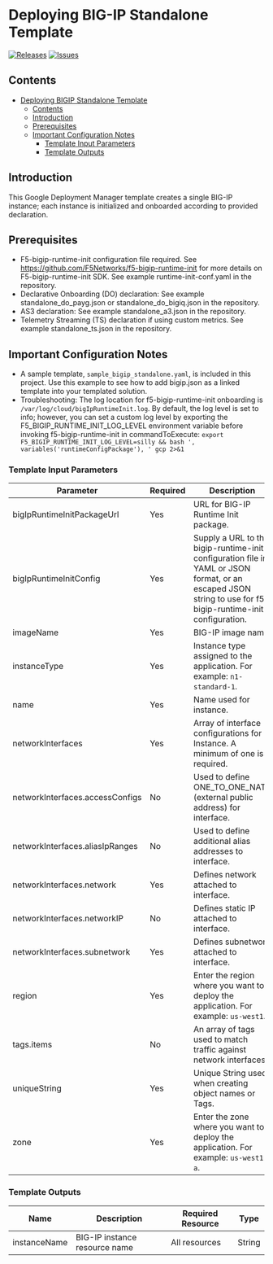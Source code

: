 # Deploying BIG-IP Standalone Template

[![Releases](https://img.shields.io/github/release/F5Networks/f5-google-gdm-templates-v2.svg)](https://github.com/F5Networks/f5-google-gdm-templates-v2/releases)
[![Issues](https://img.shields.io/github/issues/F5Networks/f5-google-gdm-templates-v2.svg)](https://github.com/F5Networks/f5-google-gdm-templates-v2/issues)

## Contents

- [Deploying BIGIP Standalone Template](#deploying-bigip-standalone-template)
  - [Contents](#contents)
  - [Introduction](#introduction)
  - [Prerequisites](#prerequisites)
  - [Important Configuration Notes](#important-configuration-notes)
    - [Template Input Parameters](#template-input-parameters)
    - [Template Outputs](#template-outputs)

## Introduction

This Google Deployment Manager template creates a single BIG-IP instance; each instance is initialized and onboarded according to provided declaration. 

## Prerequisites

 - F5-bigip-runtime-init configuration file required. See https://github.com/F5Networks/f5-bigip-runtime-init for more details on F5-bigip-runtime-init SDK. See example runtime-init-conf.yaml in the repository.
 - Declarative Onboarding (DO) declaration: See example standalone_do_payg.json or standalone_do_bigiq.json in the repository.
 - AS3 declaration: See example standalone_a3.json in the repository.
 - Telemetry Streaming (TS) declaration if using custom metrics. See example standalone_ts.json in the repository.


## Important Configuration Notes

- A sample template, `sample_bigip_standalone.yaml`, is included in this project. Use this example to see how to add bigip.json as a linked template into your templated solution.
- Troubleshooting: The log location for f5-bigip-runtime-init onboarding is ``/var/log/cloud/bigIpRuntimeInit.log``. By default, the log level is set to info; however, you can set a custom log level by exporting the F5_BIGIP_RUNTIME_INIT_LOG_LEVEL environment variable before invoking f5-bigip-runtime-init in commandToExecute: 
```export F5_BIGIP_RUNTIME_INIT_LOG_LEVEL=silly && bash ', variables('runtimeConfigPackage'), ' gcp 2>&1```


### Template Input Parameters

| Parameter | Required | Description |
| --- | --- | --- |
| bigIpRuntimeInitPackageUrl | Yes | URL for BIG-IP Runtime Init package. | 
| bigIpRuntimeInitConfig | Yes | Supply a URL to the bigip-runtime-init configuration file in YAML or JSON format, or an escaped JSON string to use for f5-bigip-runtime-init configuration. |
| imageName | Yes | BIG-IP image name.|
| instanceType | Yes | Instance type assigned to the application. For example: `n1-standard-1`.|
| name | Yes | Name used for instance.| 
| networkInterfaces | Yes | Array of interface configurations for Instance. A minimum of one is required.|
| networkInterfaces.accessConfigs | No | Used to define ONE_TO_ONE_NATS (external public address) for interface.|
| networkInterfaces.aliasIpRanges | No | Used to define additional alias addresses to interface.|
| networkInterfaces.network | Yes | Defines network attached to interface.|
| networkInterfaces.networkIP | No | Defines static IP attached to interface.|
| networkInterfaces.subnetwork | Yes | Defines subnetwork attached to interface.|
| region | Yes | Enter the region where you want to deploy the application. For example: `us-west1`.|
| tags.items | No | An array of tags used to match traffic against network interfaces.|
| uniqueString | Yes | Unique String used when creating object names or Tags.|
| zone | Yes | Enter the zone where you want to deploy the application. For example: `us-west1-a`.|


### Template Outputs

| Name | Description | Required Resource | Type |
| --- | --- | --- | --- |
| instanceName | BIG-IP instance resource name |  All resources |  String |
